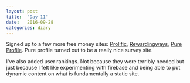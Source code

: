 ```yaml
---
layout: post
title:  "Day 11"
date:   2016-09-28
categories: diary
---
```


Signed up to a few more free money sites: [Prolific](/site/prolific.html), [Rewardingways](/site/rewardingways.html), [Pure Profile](/site/pureprofile.html). Pure profile turned out to be a really nice survey site.

I've also added user rankings. Not because they were terribly needed but just because I felt like experimenting with firebase and being able to put dynamic content on what is fundamentally a static site.
